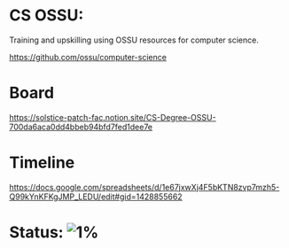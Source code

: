 # CS OSSU:
Training and upskilling using OSSU resources for computer science.

https://github.com/ossu/computer-science

# Board
https://solstice-patch-fac.notion.site/CS-Degree-OSSU-700da6aca0dd4bbeb94bfd7fed1dee7e

# Timeline
https://docs.google.com/spreadsheets/d/1e67jxwXj4F5bKTN8zvp7mzh5-Q99kYnKFKgJMP_LEDU/edit#gid=1428855662

# Status: ![1%](https://progress-bar.dev/1)

